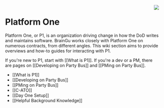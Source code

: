 <img align="right" src="https://github.com/braingu/tadpole/blob/master/images/TLP/TLPAmber.png">

# Platform One
Platform One, or P1, is an organization driving change in how the DoD writes and maintains software. BrainGu works closely with Platform One on numerous contracts, from different angles. This wiki section aims to provide overviews and how-to guides for interacting with P1.

If you're new to P1, start with [[What is P1]]. If you're a dev or a PM, there are pages on [[Developing on Party Bus]] and [[PMing on Party Bus]].

* [[What is P1]]
* [[Developing on Party Bus]]
* [[PMing on Party Bus]]
* [[C-ATO]]
* [[Day One Setup]]
* [[Helpful Background Knowledge]]
